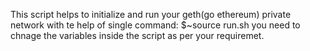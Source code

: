 This script helps to initialize and run your geth(go ethereum) private network with te help of single command: 
$~source run.sh
you need to chnage the variables inside the script as per your requiremet.

